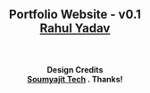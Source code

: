 <h2 align="center">
  Portfolio Website - v0.1<br/>
  <a href="" target="_blank">Rahul Yadav</a>
</h2>

[//]: # (<div align="center">)

[//]: # (  <img alt="Demo" src="./Images/readme-img1.png" />)

[//]: # (</div>)

<br/>

<h4 align="center" >
Design Credits <br>
<a href="https://github.com/soumyajit4419/Portfolio" target="_blank">Soumyajit Tech</a>
. Thanks!
</h4>

 
